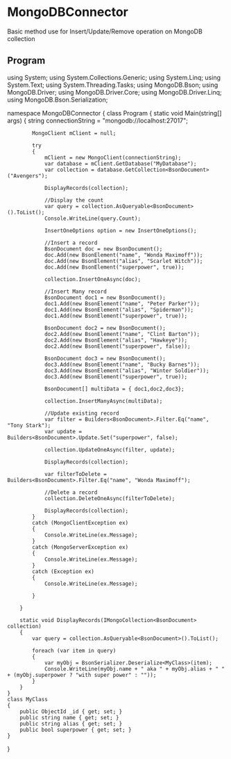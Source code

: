 # MongoDBConnector

Basic method use for Insert/Update/Remove operation on MongoDB collection

## Program

using System;
using System.Collections.Generic;
using System.Linq;
using System.Text;
using System.Threading.Tasks;
using MongoDB.Bson;
using MongoDB.Driver;
using MongoDB.Driver.Core;
using MongoDB.Driver.Linq;
using MongoDB.Bson.Serialization;

namespace MongoDBConnector
{
    class Program
    {
        static void Main(string[] args)
        {
            string connectionString = "mongodb://localhost:27017";

            MongoClient mClient = null;

            try
            {
                mClient = new MongoClient(connectionString);
                var database = mClient.GetDatabase("MyDatabase");
                var collection = database.GetCollection<BsonDocument>("Avengers");
                                
                DisplayRecords(collection);

                //Display the count
                var query = collection.AsQueryable<BsonDocument>().ToList();
                Console.WriteLine(query.Count);

                InsertOneOptions option = new InsertOneOptions();
                
                //Insert a record
                BsonDocument doc = new BsonDocument();
                doc.Add(new BsonElement("name", "Wonda Maximoff"));
                doc.Add(new BsonElement("alias", "Scarlet Witch"));
                doc.Add(new BsonElement("superpower", true));
                
                collection.InsertOneAsync(doc);

                //Insert Many record
                BsonDocument doc1 = new BsonDocument();
                doc1.Add(new BsonElement("name", "Peter Parker"));
                doc1.Add(new BsonElement("alias", "Spiderman"));
                doc1.Add(new BsonElement("superpower", true));

                BsonDocument doc2 = new BsonDocument();
                doc2.Add(new BsonElement("name", "Clint Barton"));
                doc2.Add(new BsonElement("alias", "Hawkeye"));
                doc2.Add(new BsonElement("superpower", false));

                BsonDocument doc3 = new BsonDocument();
                doc3.Add(new BsonElement("name", "Bucky Barnes"));
                doc3.Add(new BsonElement("alias", "Winter Soldier"));
                doc3.Add(new BsonElement("superpower", true));

                BsonDocument[] multiData = { doc1,doc2,doc3};

                collection.InsertManyAsync(multiData);

                //Update existing record
                var filter = Builders<BsonDocument>.Filter.Eq("name", "Tony Stark");
                var update = Builders<BsonDocument>.Update.Set("superpower", false);

                collection.UpdateOneAsync(filter, update);
                
                DisplayRecords(collection);

                var filterToDelete = Builders<BsonDocument>.Filter.Eq("name", "Wonda Maximoff");
                
                //Delete a record
                collection.DeleteOneAsync(filterToDelete);

                DisplayRecords(collection);
            }
            catch (MongoClientException ex)
            {
                Console.WriteLine(ex.Message);
            }
            catch (MongoServerException ex)
            {
                Console.WriteLine(ex.Message);
            }
            catch (Exception ex)
            {
                Console.WriteLine(ex.Message);

            }

        }

        static void DisplayRecords(IMongoCollection<BsonDocument> collection)
        {
            var query = collection.AsQueryable<BsonDocument>().ToList();

            foreach (var item in query)
            {
                var myObj = BsonSerializer.Deserialize<MyClass>(item);
                Console.WriteLine(myObj.name + " aka " + myObj.alias + " " + (myObj.superpower ? "with super power" : ""));
            }
        }
    }
    class MyClass
    {
        public ObjectId _id { get; set; }
        public string name { get; set; }
        public string alias { get; set; }
        public bool superpower { get; set; }
    }
}

